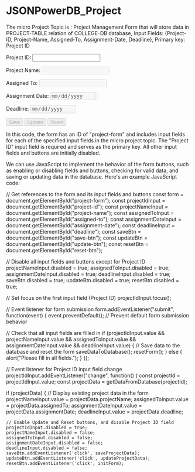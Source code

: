 # JSONPowerDB_Project
The micro Project Topic is  :  Project Management Form that will store data in PROJECT-TABLE relation of COLLEGE-DB database, Input Fields: {Project-ID, Project-Name, Assigned-To, Assignment-Date, Deadline}, Primary key: Project ID


<form id="project-form">
  <label for="project-id">Project ID:</label>
  <input type="text" id="project-id" name="project-id" required>

  <label for="project-name">Project Name:</label>
  <input type="text" id="project-name" name="project-name" disabled>

  <label for="assigned-to">Assigned To:</label>
  <input type="text" id="assigned-to" name="assigned-to" disabled>

  <label for="assignment-date">Assignment Date:</label>
  <input type="date" id="assignment-date" name="assignment-date" disabled>

  <label for="deadline">Deadline:</label>
  <input type="date" id="deadline" name="deadline" disabled>

  <button type="submit" id="save-btn" disabled>Save</button>
  <button type="button" id="update-btn" disabled>Update</button>
  <button type="reset" id="reset-btn" disabled>Reset</button>
</form>


In this code, the form has an ID of "project-form" and includes input fields for each of the specified input fields in the micro project topic. The "Project ID" input field is required and serves as the primary key. All other input fields and buttons are initially disabled.

We can use JavaScript to implement the behavior of the form buttons, such as enabling or disabling fields and buttons, checking for valid data, and saving or updating data in the database. Here's an example JavaScript code:

// Get references to the form and its input fields and buttons
const form = document.getElementById("project-form");
const projectIdInput = document.getElementById("project-id");
const projectNameInput = document.getElementById("project-name");
const assignedToInput = document.getElementById("assigned-to");
const assignmentDateInput = document.getElementById("assignment-date");
const deadlineInput = document.getElementById("deadline");
const saveBtn = document.getElementById("save-btn");
const updateBtn = document.getElementById("update-btn");
const resetBtn = document.getElementById("reset-btn");

// Disable all input fields and buttons except for Project ID
projectNameInput.disabled = true;
assignedToInput.disabled = true;
assignmentDateInput.disabled = true;
deadlineInput.disabled = true;
saveBtn.disabled = true;
updateBtn.disabled = true;
resetBtn.disabled = true;

// Set focus on the first input field (Project ID)
projectIdInput.focus();

// Event listener for form submission
form.addEventListener("submit", function(event) {
  event.preventDefault(); // Prevent default form submission behavior

  // Check that all input fields are filled in
  if (projectIdInput.value && projectNameInput.value && assignedToInput.value && assignmentDateInput.value && deadlineInput.value) {
    // Save data to the database and reset the form
    saveDataToDatabase();
    resetForm();
  } else {
    alert("Please fill in all fields.");
  }
});

// Event listener for Project ID input field change
projectIdInput.addEventListener("change", function() {
  const projectId = projectIdInput.value;
  const projectData = getDataFromDatabase(projectId);

  if (projectData) {
    // Display existing project data in the form
    projectNameInput.value = projectData.projectName;
    assignedToInput.value = projectData.assignedTo;
    assignmentDateInput.value = projectData.assignmentDate;
    deadlineInput.value = projectData.deadline;

    // Enable Update and Reset buttons, and disable Project ID field
    projectIdInput.disabled = true;
    projectNameInput.disabled = false;
    assignedToInput.disabled = false;
    assignmentDateInput.disabled = false;
    deadlineInput.disabled = false;
    saveBtn.addEventListener('click', saveProjectData);
    updateBtn.addEventListener('click', updateProjectData);
    resetBtn.addEventListener('click', initForm);
